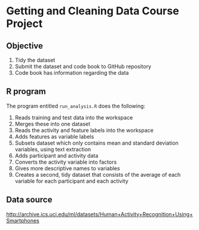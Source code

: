 # Getting and Cleaning Data Course Project

## Objective
1. Tidy the dataset 
2. Submit the dataset and code book to GitHub repository
3. Code book has information regarding the data

## R program
The program entitled `run_analysis.R` does the following:
1. Reads training and test data into the workspace
2. Merges these into one dataset
2. Reads the activity and feature labels into the workspace
3. Adds features as variable labels
4. Subsets dataset which only contains mean and standard deviation variables, using text extraction
5. Adds participant and activity data
6. Converts the activity variable into factors
7. Gives more descriptive names to variables
7. Creates a second, tidy dataset that consists of the average of each variable for each participant and each activity

## Data source
http://archive.ics.uci.edu/ml/datasets/Human+Activity+Recognition+Using+Smartphones